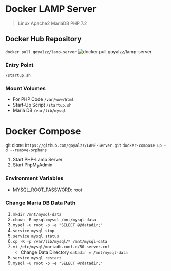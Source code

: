 # Docker LAMP Server #
> Linux Apache2 MariaDB PHP 7.2

## Docker Hub Repository ##
```docker pull goyalzz/lamp-server```
![docker pull goyalzz/lamp-server](https://github.com/goyalzz/LAMP-Server/blob/master/Docker%20PHP%20Lamp%20Stack.png?raw=true "Docker Hub")

### Entry Point ###
`/startup.sh`

### Mount Volumes ###
- For PHP Code `/var/www/html`
- Start-Up Script `/startup.sh`
- Maria DB `/var/lib/mysql`

# Docker Compose #
git clone `https://github.com/goyalzz/LAMP-Server.git`
```docker-compose up -d --remove-orphans```
1. Start PHP-Lamp Server
2. Start PhpMyAdmin

### Environment Variables ###
- MYSQL_ROOT_PASSWORD: root

### Change Maria DB Data Path ###
1. `mkdir /mnt/mysql-data`
2. `chown -R mysql:mysql /mnt/mysql-data`
3. `mysql -u root -p -e "SELECT @@datadir;"`
4. `service mysql stop`
5. `service mysql status`
6. `cp -R -p /var/lib/mysql/* /mnt/mysql-data`
7. `vi /etc/mysql/mariadb.conf.d/50-server.cnf`
    - Change Data Directory `datadir = /mnt/mysql-data`
8. `service mysql restart`
9. `mysql -u root -p -e "SELECT @@datadir;"`
